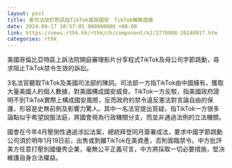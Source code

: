 ```yaml
---
layout: post
title: 美司法部於聆訊指TikTok威脅國安　TikTok稱無證據
date: 2024-09-17 10:57:05.000000000 +08:00
link: https://news.rthk.hk/rthk/ch/component/k2/1770908-20240917.htm
categories: rthk
---
```


美國哥倫比亞特區上訴法院開庭審理影片分享程式TikTok及母公司字節跳動，尋求阻止TikTok禁令生效的訴訟。

3名法官聽取TikTok及美國司法部的陳詞。司法部一方指TikTok由中國擁有，獲取大量美國人的個人數據，對美國構成國安威脅。TikTok一方反駁，指美國政府證明不到TikTok實際上構成國安風險，反而政府的禁令違反憲法對言論自由的保​​護，形容是史無前例及影響力驚人。其中一名法官提出質疑，指TikTok一方很多論點似乎希望說服法庭，將國會視為行政機關分支，而並非通過法例的立法機關。

國會在今年4月壓倒性通過涉訟法案，總統拜登同月簽署成法，要求中國字節跳動公司須於明年1月19日前，出售或剝離TikTok在美資產，否則面臨禁令。中方批評美方任意打壓別國優秀企業，毫無公平正義可言，中方將採取一切必要措施，堅決維護自身合法權益。
